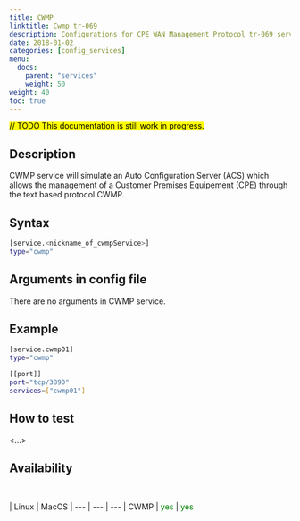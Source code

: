 ```yaml
---
title: CWMP
linktitle: Cwmp tr-069 
description: Configurations for CPE WAN Management Protocol tr-069 service
date: 2018-01-02
categories: [config_services]
menu:
  docs:
    parent: "services"
    weight: 50
weight: 40
toc: true
---
```

<mark>// TODO This documentation is still work in progress.</mark>


## Description

CWMP service will simulate an Auto Configuration Server (ACS) which allows the management of a Customer Premises Equipement (CPE) through the text based protocol CWMP.


## Syntax

```bash
[service.<nickname_of_cwmpService>]
type="cwmp"
```


## Arguments in config file

There are no arguments in CWMP service.


## Example

```bash
[service.cwmp01]
type="cwmp"

[[port]]
port="tcp/3890"
services=["cwmp01"]
```

## How to test

<...>

## Availability
<br>

 | Linux | MacOS |
--- | --- | --- |
CWMP | <span style="color:green">yes</span> | <span style="color:green">yes</span>
